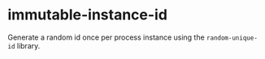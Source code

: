 # immutable-instance-id

Generate a random id once per process instance using the `random-unique-id`
library.